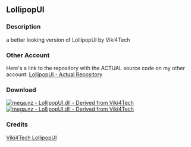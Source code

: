 ## LollipopUI
### Description
a better looking version of LollipopUI by Viki4Tech

### Other Account
Here's a link to the repository with the ACTUAL source code on my other account: [LollipopUI - Actual Repository](https://github.com/Lexz-08/LollipopUI/)

### Download
[![mega.nz - LollipopUI.dll - Derived from Viki4Tech](https://img.shields.io/badge/mega.nz-LollipopUI.dll_(DEBUG)-blueviolet)](https://mega.nz/file/6V8jkIha#tztpzdrxxYQxnVo-k47T6ca4iTfSjgJbIWBao8TLzwk)<br/>
[![mega.nz - LollipopUI.dll - Derived from Viki4Tech](https://img.shields.io/badge/mega.nz-LollipopUI.dll_(RELEASE)-blueviolet)](https://mega.nz/file/uQljzAzQ#NBRwB_023kErJvBzSIYSgZdChgrK86LW7WjLLFZL0IY)

### Credits
[Viki4Tech LollipopUI](https://github.com/Viki4Tech/MaterialDesign)
